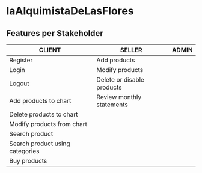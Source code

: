 # laAlquimistaDeLasFlores

## Features per Stakeholder

| CLIENT                           |  SELLER                      | ADMIN                     |
|----------------------------------|------------------------------|-----------------------    |
| Register                         | Add products                 |                           |
| Login                            | Modify products              |                           |
| Logout                           | Delete or disable products   |                           |
| Add products to chart            | Review monthly statements    |                           |
| Delete products to chart         |                              |                           |
| Modify products from chart       |                              |                           |
| Search product                   |                              |                           |
| Search product using categories  |                              |                           |
| Buy products                     |                              |                           |
